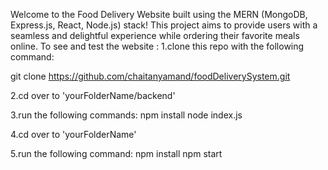 Welcome to the Food Delivery Website built using the MERN (MongoDB, Express.js, React, Node.js) stack! This project aims to provide users with a seamless and delightful experience while ordering their favorite meals online.
To see and test the website :
1.clone this repo with the following command:

git clone https://github.com/chaitanyamand/foodDeliverySystem.git

2.cd over to 'yourFolderName/backend'

3.run the following commands:
npm install
node index.js

4.cd over to 'yourFolderName'

5.run the following command:
npm install
npm start


